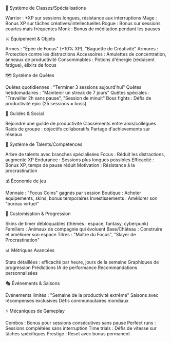 🎯 Système de Classes/Spécialisations

Warrior : +XP sur sessions longues, résistance aux interruptions
Mage : Bonus XP sur tâches créatives/intellectuelles
Rogue : Bonus sur sessions courtes mais fréquentes
Monk : Bonus de méditation pendant les pauses

⚔️ Équipement & Objets

Armes : "Épée de Focus" (+10% XP), "Baguette de Créativité"
Armures : Protection contre les distractions
Accessoires : Amulettes de concentration, anneaux de productivité
Consommables : Potions d'énergie (réduisent fatigue), élixirs de focus

🗺️ Système de Quêtes

Quêtes quotidiennes : "Terminer 3 sessions aujourd'hui"
Quêtes hebdomadaires : "Maintenir un streak de 7 jours"
Quêtes spéciales : "Travailler 2h sans pause", "Session de minuit"
Boss fights : Défis de productivité epic (25 sessions = boss)

🏰 Guildes & Social

Rejoindre une guilde de productivité
Classements entre amis/collègues
Raids de groupe : objectifs collaboratifs
Partage d'achievements sur réseaux

🌟 Système de Talents/Compétences

Arbre de talents avec branches spécialisées
Focus : Réduit les distractions, augmente XP
Endurance : Sessions plus longues possibles
Efficacité : Bonus XP, temps de pause réduit
Motivation : Résistance à la procrastination

💰 Économie de jeu

Monnaie : "Focus Coins" gagnés par session
Boutique : Acheter équipements, skins, bonus temporaires
Investissements : Améliorer son "bureau virtuel"

🎨 Customisation & Progression

Skins de timer débloquables (thèmes : espace, fantasy, cyberpunk)
Familiers : Animaux de compagnie qui évoluent
Base/Château : Construire et améliorer son espace
Titres : "Maître du Focus", "Slayer de Procrastination"

📊 Métriques Avancées

Stats détaillées : efficacité par heure, jours de la semaine
Graphiques de progression
Prédictions IA de performance
Recommandations personnalisées

🎭 Événements & Saisons

Événements limités : "Semaine de la productivité extrême"
Saisons avec récompenses exclusives
Défis communautaires mondiaux

⚡ Mécaniques de Gameplay

Combos : Bonus pour sessions consécutives sans pause
Perfect runs : Sessions complétées sans interruption
Time trials : Défis de vitesse sur tâches spécifiques
Prestige : Reset avec bonus permanent